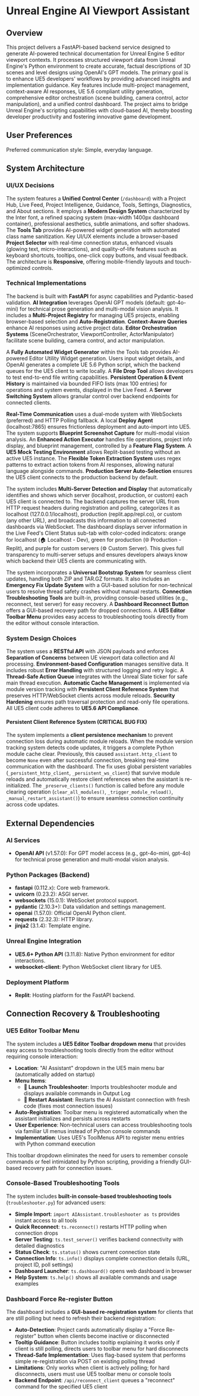 # Unreal Engine AI Viewport Assistant

## Overview
This project delivers a FastAPI-based backend service designed to generate AI-powered technical documentation for Unreal Engine 5 editor viewport contexts. It processes structured viewport data from Unreal Engine's Python environment to create accurate, factual descriptions of 3D scenes and level designs using OpenAI's GPT models. The primary goal is to enhance UE5 developers' workflows by providing advanced insights and implementation guidance. Key features include multi-project management, context-aware AI responses, UE 5.6 compliant utility generation, comprehensive editor orchestration (scene building, camera control, actor manipulation), and a unified control dashboard. The project aims to bridge Unreal Engine's scripting capabilities with cloud-based AI, thereby boosting developer productivity and fostering innovative game development.

## User Preferences
Preferred communication style: Simple, everyday language.

## System Architecture

### UI/UX Decisions
The system features a **Unified Control Center** (`/dashboard`) with a Project Hub, Live Feed, Project Intelligence, Guidance, Tools, Settings, Diagnostics, and About sections. It employs a **Modern Design System** characterized by the Inter font, a refined spacing system (max-width 1400px dashboard container), professional aesthetics, subtle animations, and softer shadows. The **Tools Tab** provides AI-powered widget generation with automated class name sanitization. Key UI/UX elements include a browser-based **Project Selector** with real-time connection status, enhanced visuals (glowing text, micro-interactions), and quality-of-life features such as keyboard shortcuts, tooltips, one-click copy buttons, and visual feedback. The architecture is **Responsive**, offering mobile-friendly layouts and touch-optimized controls.

### Technical Implementations
The backend is built with **FastAPI** for async capabilities and Pydantic-based validation. **AI Integration** leverages OpenAI GPT models (default: gpt-4o-mini) for technical prose generation and multi-modal vision analysis. It includes a **Multi-Project Registry** for managing UE5 projects, enabling browser-based selection and **Auto-Registration**. **Context-Aware Queries** enhance AI responses using active project data. **Editor Orchestration Systems** (SceneOrchestrator, ViewportController, ActorManipulator) facilitate scene building, camera control, and actor manipulation.

A **Fully Automated Widget Generator** within the Tools tab provides AI-powered Editor Utility Widget generation. Users input widget details, and OpenAI generates a complete UE 5.6 Python script, which the backend queues for the UE5 client to write locally. A **File Drop Tool** allows developers to test end-to-end file writing capabilities. **Persistent Operation & Event History** is maintained via bounded FIFO lists (max 100 entries) for operations and system events, displayed in the Live Feed. A **Server Switching System** allows granular control over backend endpoints for connected clients.

**Real-Time Communication** uses a dual-mode system with WebSockets (preferred) and HTTP Polling fallback. A local **Deploy Agent** (localhost:7865) ensures frictionless deployment and auto-import into UE5. The system supports **Blueprint Screenshot Capture** for multi-modal vision analysis. An **Enhanced Action Executor** handles file operations, project info display, and blueprint management, controlled by a **Feature Flag System**. A **UE5 Mock Testing Environment** allows Replit-based testing without an active UE5 instance. The **Flexible Token Extraction System** uses regex patterns to extract action tokens from AI responses, allowing natural language alongside commands. **Production Server Auto-Selection** ensures the UE5 client connects to the production backend by default.

The system includes **Multi-Server Detection and Display** that automatically identifies and shows which server (localhost, production, or custom) each UE5 client is connected to. The backend captures the server URL from HTTP request headers during registration and polling, categorizes it as localhost (127.0.0.1/localhost), production (replit.app/repl.co), or custom (any other URL), and broadcasts this information to all connected dashboards via WebSocket. The dashboard displays server information in the Live Feed's Client Status sub-tab with color-coded indicators: orange for localhost (🏠 Localhost - Dev), green for production (🌐 Production - Replit), and purple for custom servers (⚙️ Custom Server). This gives full transparency to multi-server setups and ensures developers always know which backend their UE5 clients are communicating with.

The system incorporates a **Universal Bootstrap System** for seamless client updates, handling both ZIP and TAR.GZ formats. It also includes an **Emergency Fix Update System** with a GUI-based solution for non-technical users to resolve thread safety crashes without manual restarts. **Connection Troubleshooting Tools** are built-in, providing console-based utilities (e.g., reconnect, test server) for easy recovery. A **Dashboard Reconnect Button** offers a GUI-based recovery path for dropped connections. A **UE5 Editor Toolbar Menu** provides easy access to troubleshooting tools directly from the editor without console interaction.

### System Design Choices
The system uses a **RESTful API** with JSON payloads and enforces **Separation of Concerns** between UE viewport data collection and AI processing. **Environment-based Configuration** manages sensitive data. It includes robust **Error Handling** with structured logging and retry logic. A **Thread-Safe Action Queue** integrates with the Unreal Slate ticker for safe main thread execution. **Automatic Cache Management** is implemented via module version tracking with **Persistent Client Reference System** that preserves HTTP/WebSocket clients across module reloads. **Security Hardening** ensures path traversal protection and read-only file operations. All UE5 client code adheres to **UE5.6 API Compliance**.

#### Persistent Client Reference System (CRITICAL BUG FIX)
The system implements a **client persistence mechanism** to prevent connection loss during automatic module reloads. When the module version tracking system detects code updates, it triggers a complete Python module cache clear. Previously, this caused `assistant.http_client` to become `None` even after successful connection, breaking real-time communication with the dashboard. The fix uses global persistent variables (`_persistent_http_client`, `_persistent_ws_client`) that survive module reloads and automatically restore client references when the assistant is re-initialized. The `_preserve_clients()` function is called before any module clearing operation (`clear_all_modules()`, `_trigger_module_reload()`, `_manual_restart_assistant()`) to ensure seamless connection continuity across code updates.

## External Dependencies

### AI Services
- **OpenAI API** (v1.57.0): For GPT model access (e.g., gpt-4o-mini, gpt-4o) for technical prose generation and multi-modal vision analysis.

### Python Packages (Backend)
- **fastapi** (0.112.x): Core web framework.
- **uvicorn** (0.23.2): ASGI server.
- **websockets** (15.0.1): WebSocket protocol support.
- **pydantic** (2.10.3+): Data validation and settings management.
- **openai** (1.57.0): Official OpenAI Python client.
- **requests** (2.32.3): HTTP library.
- **jinja2** (3.1.4): Template engine.

### Unreal Engine Integration
- **UE5.6+ Python API** (3.11.8): Native Python environment for editor interactions.
- **websocket-client**: Python WebSocket client library for UE5.

### Deployment Platform
- **Replit**: Hosting platform for the FastAPI backend.

## Connection Recovery & Troubleshooting

### UE5 Editor Toolbar Menu
The system includes a **UE5 Editor Toolbar dropdown menu** that provides easy access to troubleshooting tools directly from the editor without requiring console interaction:
- **Location**: "AI Assistant" dropdown in the UE5 main menu bar (automatically added on startup)
- **Menu Items**:
  - **🔧 Launch Troubleshooter**: Imports troubleshooter module and displays available commands in Output Log
  - **🔄 Restart Assistant**: Restarts the AI Assistant connection with fresh code (fixes most connection issues)
- **Auto-Registration**: Toolbar menu is registered automatically when the assistant initializes and persists across restarts
- **User Experience**: Non-technical users can access troubleshooting tools via familiar UI menus instead of Python console commands
- **Implementation**: Uses UE5's ToolMenus API to register menu entries with Python command execution

This toolbar dropdown eliminates the need for users to remember console commands or feel intimidated by Python scripting, providing a friendly GUI-based recovery path for connection issues.

### Console-Based Troubleshooting Tools
The system includes **built-in console-based troubleshooting tools** (`troubleshooter.py`) for advanced users:
- **Simple Import**: `import AIAssistant.troubleshooter as ts` provides instant access to all tools
- **Quick Reconnect**: `ts.reconnect()` restarts HTTP polling when connection drops
- **Server Testing**: `ts.test_server()` verifies backend connectivity with detailed diagnostics
- **Status Check**: `ts.status()` shows current connection state
- **Connection Info**: `ts.info()` displays complete connection details (URL, project ID, poll settings)
- **Dashboard Launcher**: `ts.dashboard()` opens web dashboard in browser
- **Help System**: `ts.help()` shows all available commands and usage examples

### Dashboard Force Re-register Button
The dashboard includes a **GUI-based re-registration system** for clients that are still polling but need to refresh their backend registration:
- **Auto-Detection**: Project cards automatically display a "Force Re-register" button when clients become inactive or disconnected
- **Tooltip Guidance**: Button includes tooltip explaining it works only if client is still polling, directs users to toolbar menu for hard disconnects
- **Thread-Safe Implementation**: Uses flag-based system that performs simple re-registration via POST on existing polling thread
- **Limitations**: Only works when client is actively polling; for hard disconnects, users must use UE5 toolbar menu or console tools
- **Backend Endpoint**: `/api/reconnect_client` queues a "reconnect" command for the specified UE5 client